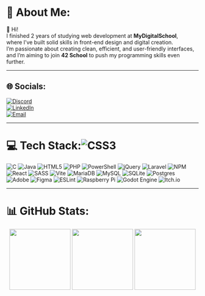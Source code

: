 # 💫 About Me:
👋 Hi!<br>
I finished 2 years of studying web development at **MyDigitalSchool**,<br>
where I’ve built solid skills in front-end design and digital creation.<br>
I’m passionate about creating clean, efficient, and user-friendly interfaces,<br>
and I’m aiming to join **42 School** to push my programming skills even further.

---

## 🌐 Socials:
[![Discord](https://img.shields.io/badge/Discord-%237289DA.svg?style=for-the-badge&logo=discord&logoColor=white)](https://discord.gg/fanfan_la_passoire)  
[![LinkedIn](https://img.shields.io/badge/LinkedIn-%230077B5.svg?style=for-the-badge&logo=linkedin&logoColor=white)](https://www.linkedin.com/in/fran%C3%A7ois-laumond-017a022a1/)  
[![Email](https://img.shields.io/badge/Email-D14836?style=for-the-badge&logo=gmail&logoColor=white)](mailto:laumondfrancois@gmail.com)

---

# 💻 Tech Stack:![CSS3](https://img.shields.io/badge/css3-%231572B6.svg?style=for-the-badge&logo=css3&logoColor=white)
![C](https://img.shields.io/badge/c-%2300599C.svg?style=for-the-badge&logo=c&logoColor=white)
![Java](https://img.shields.io/badge/java-%23ED8B00.svg?style=for-the-badge&logo=openjdk&logoColor=white)
![HTML5](https://img.shields.io/badge/html5-%23E34F26.svg?style=for-the-badge&logo=html5&logoColor=white)
![PHP](https://img.shields.io/badge/php-%23777BB4.svg?style=for-the-badge&logo=php&logoColor=white)
![PowerShell](https://img.shields.io/badge/PowerShell-%235391FE.svg?style=for-the-badge&logo=powershell&logoColor=white)
![jQuery](https://img.shields.io/badge/jquery-%230769AD.svg?style=for-the-badge&logo=jquery&logoColor=white)
![Laravel](https://img.shields.io/badge/laravel-%23FF2D20.svg?style=for-the-badge&logo=laravel&logoColor=white)
![NPM](https://img.shields.io/badge/NPM-%23CB3837.svg?style=for-the-badge&logo=npm&logoColor=white)
![React](https://img.shields.io/badge/react-%2320232a.svg?style=for-the-badge&logo=react&logoColor=%2361DAFB)
![SASS](https://img.shields.io/badge/SASS-hotpink.svg?style=for-the-badge&logo=SASS&logoColor=white)
![Vite](https://img.shields.io/badge/vite-%23646CFF.svg?style=for-the-badge&logo=vite&logoColor=white)
![MariaDB](https://img.shields.io/badge/MariaDB-003545?style=for-the-badge&logo=mariadb&logoColor=white)
![MySQL](https://img.shields.io/badge/mysql-4479A1.svg?style=for-the-badge&logo=mysql&logoColor=white)
![SQLite](https://img.shields.io/badge/sqlite-%2307405e.svg?style=for-the-badge&logo=sqlite&logoColor=white)
![Postgres](https://img.shields.io/badge/postgres-%23316192.svg?style=for-the-badge&logo=postgresql&logoColor=white)
![Adobe](https://img.shields.io/badge/adobe-%23FF0000.svg?style=for-the-badge&logo=adobe&logoColor=white)
![Figma](https://img.shields.io/badge/figma-%23F24E1E.svg?style=for-the-badge&logo=figma&logoColor=white)
![ESLint](https://img.shields.io/badge/ESLint-4B3263?style=for-the-badge&logo=eslint&logoColor=white)
![Raspberry Pi](https://img.shields.io/badge/-Raspberry_Pi-C51A4A?style=for-the-badge&logo=Raspberry-Pi&logoColor=white)
![Godot Engine](https://img.shields.io/badge/GODOT-%23FFFFFF.svg?style=for-the-badge&logo=godot-engine&logoColor=black)
![Itch.io](https://img.shields.io/badge/Itch-%23FF0B34.svg?style=for-the-badge&logo=Itch.io&logoColor=white)


---

# 📊 GitHub Stats:
<div align="center">
  
  <img height="160" src="https://github-readme-stats.vercel.app/api?username=FrancoisLaumond&theme=tokyonight&hide_border=true&include_all_commits=true&count_private=true" />
  <img height="160" src="https://nirzak-streak-stats.vercel.app/?user=FrancoisLaumond&theme=tokyonight&hide_border=true" />
  <img height="160" src="https://github-readme-stats.vercel.app/api/top-langs/?username=FrancoisLaumond&theme=tokyonight&hide_border=true&layout=compact" />
  
  <br><br>
</div>

